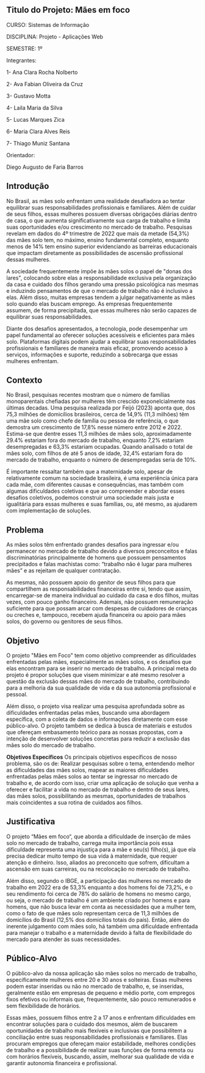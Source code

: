 

## Titulo do Projeto: Mães em foco

CURSO: Sistemas de Informação  

DISCIPLINA: Projeto - Aplicações Web 

SEMESTRE: 1º 

Integrantes: 

1- Ana Clara Rocha Nolberto 

2- Ava Fabian Oliveira da Cruz

3- Gustavo Motta

4- Laila Maria da Silva 

5- Lucas Marques Zica

6- Maria Clara Alves Reis

7- Thiago Muniz Santana 

 

Orientador: 

Diego Augusto de Faria Barros 

 

## Introdução

No Brasil, as mães solo enfrentam uma realidade desafiadora ao tentar equilibrar suas responsabilidades profissionais e familiares. Além de cuidar de seus filhos, essas mulheres possuem diversas obrigações diárias dentro de casa, o que aumenta significativamente sua carga de trabalho e limita suas oportunidades e/ou crescimento no mercado de trabalho. Pesquisas revelam em dados do 4º trimestre de 2022 que mais da metade (54,3%) das mães solo tem, no máximo, ensino fundamental completo, enquanto menos de 14% tem ensino superior evidenciando as barreiras educacionais que impactam diretamente as possibilidades de ascensão profissional dessas mulheres.

A sociedade frequentemente impõe às mães solos o papel de "donas dos lares", colocando sobre elas a responsabilidade exclusiva pela organização da casa e cuidado dos filhos gerando uma pressão psicológica nas mesmas e induzindo pensamentos de que o mercado de trabalho não é inclusivo a elas. Além disso, muitas empresas tendem a julgar negativamente as mães solo quando elas buscam emprego. As empresas frequentemente assumem, de forma precipitada, que essas mulheres não serão capazes de equilibrar suas responsabilidades.

Diante dos desafios apresentados, a tecnologia, pode desempenhar um papel fundamental ao oferecer soluções acessíveis e eficientes para mães solo. Plataformas digitais podem ajudar a equilibrar suas responsabilidades profissionais e familiares de maneira mais eficaz, promovendo acesso à serviços, informações e suporte, reduzindo a sobrecarga que essas mulheres enfrentam.


## Contexto

No Brasil, pesquisas recentes mostram que o número de famílias monoparentais chefiadas por mulheres têm crescido exponelcialmente nas últimas decadas. Uma pesquisa realizada por Feijó (2023) aponta que, dos 75,3 milhões de domicílios brasileiros, cerca de 14,9%  (11,3 milhões) têm uma mãe solo como chefe de família ou pessoa de referência, o que demostra um crescimento de 17,8% nesse número entre 2012 e 2022. Estima-se que dentre esses 11,3 milhões de mães solo, aproximadamente 29.4% estariam fora do mercado de trabalho, enquanto 7,2% estariam desempregadas e 63,3% estariam ocupadas. Quando analisado o total de mães solo, com filhos de até 5 anos de idade, 32,4% estariam fora do mercado de trabalho, enquanto o número de desempregadas seria de 10%. 

É importante ressaltar também que a maternidade solo, apesar de relativamente comum na sociedade brasileira, é uma experiência única para cada mãe, com diferentes causas e consequências, mas também com algumas dificuldades coletivas e que ao compreender e abordar esses desafios coletivos, podemos construir uma sociedade mais justa e igualitária para essas mulheres e suas famílias, ou, até mesmo, as ajudarem com implementação de soluções.


## Problema

 As mães solos têm enfrentado grandes desafios para ingressar e/ou permanecer no mercado de trabalho devido a diversos preconceitos e falas discriminatórias principalmente de homens que possuem pensamentos precipitados e falas machistas como: “trabalho não é lugar para mulheres mães” e as rejeitam de qualquer contratação. 

As mesmas, não possuem apoio do genitor de seus filhos para que compartilhem as responsabilidades financeiras entre si, tendo que assim, encarregar-se de maneira individual ao cuidado da casa e dos filhos, muitas vezes, com pouco ganho financeiro. Ademais, não possuem remuneração suficiente para que possam arcar com despesas de cuidadores de crianças ou creches e, tampouco, recebem ajuda financeira ou apoio para mães solos, do governo ou genitores de seus filhos.



## Objetivo

O projeto "Mães em Foco" tem como objetivo compreender as dificuldades enfrentadas pelas mães, especialmente as mães solos, e os desafios que elas encontram para se inserir no mercado de trabalho. A principal meta do projeto é propor soluções que visem minimizar e até mesmo resolver a questão da exclusão dessas mães do mercado de trabalho, contribuindo para a melhoria da sua qualidade de vida e da sua autonomia profissional e pessoal.

Além disso, o projeto visa realizar uma pesquisa aprofundada sobre as dificuldades enfrentadas pelas mães, buscando uma abordagem específica, com a coleta de dados e informações diretamente com esse público-alvo. O projeto também se dedica à busca de materiais e estudos que ofereçam embasamento teórico para as nossas propostas, com a intenção de desenvolver soluções concretas para reduzir a exclusão das mães solo do mercado de trabalho.

**Objetivos Específicos**
 Os principais objetivos específicos de nosso problema, são os de:
 Realizar pesquisas sobre o tema, entendendo melhor as dificuldades das mães solos, mapear as maiores dificuldades enfrentadas pelas mães solos ao tentar se ingressar no mercado de trabalho e, de acordo com isso, criar uma aplicação de solução que venha a oferecer e facilitar a vida no mercado de trabalho e dentro de seus lares, das mães solos, possibilitando as mesmas, oportunidades de trabalhos mais coincidentes a sua rotina de cuidados aos filhos.

## Justificativa

O projeto “Mães em foco“, que aborda a dificuldade de inserção de mães solo no mercado de trabalho, carrega muita importância pois essa dificuldade representa uma injustiça para a mãe e seu(s) filho(s), já que ela precisa dedicar muito tempo de sua vida à maternidade, que requer atenção e dinheiro. Isso, aliados ao preconceito que sofrem, dificultam a ascensão em suas carreiras, ou na recolocação no mercado de trabalho.

Além disso, segundo o IBGE, a participação das mulheres no mercado de trabalho em 2022 era de 53,3% enquanto a dos homens foi de 73,2%, e o seu rendimento foi cerca de 78% do salário de homens no mesmo cargo, ou seja, o mercado de trabalho é um ambiente criado por homens e para homens, que não busca levar em conta as necessidades que a mulher tem, como o fato de que mães solo representam cerca de 11,3 milhões de domicílios do Brasil (12,5% dos domicílios totais do país). Então, além do inerente julgamento com mães solo, há também uma dificuldade enfrentada para manejar o trabalho e a maternidade devido à falta de flexibilidade do mercado para atender às suas necessidades.


## Público-Alvo

O público-alvo da nossa aplicação são mães solos no mercado de trabalho, especificamente mulheres entre 20 e 30 anos e solteiras. Essas mulheres podem estar inseridas ou não no mercado de trabalho, e, se inseridas, geralmente estão em empresas de pequeno e médio porte, com empregos fixos efetivos ou informais que, frequentemente, são pouco remunerados e sem flexibilidade de horários. 

Essas mães, possuem filhos entre 2 a 17 anos e enfrentam dificuldades em encontrar soluções para o cuidado dos mesmos, além de buscarem oportunidades de trabalho mais flexíveis e inclusivas que possibilitem a conciliação entre suas responsabilidades profissionais e familiares. Elas procuram empregos que ofereçam maior estabilidade, melhores condições de trabalho e a possibilidade de realizar suas funções de forma remota ou com horários flexíveis, buscando, assim, melhorar sua qualidade de vida e garantir autonomia financeira e profissional.


